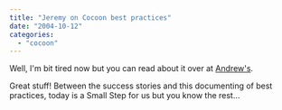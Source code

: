 ```yaml
---
title: "Jeremy on Cocoon best practices"
date: "2004-10-12"
categories: 
  - "cocoon"
---
```


Well, I'm bit tired now but you can read about it over at [Andrew's](http://www.andrewsavory.com/blog/archives/000398.html).

Great stuff! Between the success stories and this documenting of best practices, today is a Small Step for us but you know the rest...
